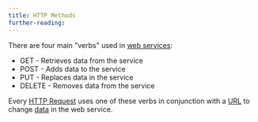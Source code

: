 ```yaml
---
title: HTTP Methods
further-reading:
---
```

There are four main "verbs" used in [web services](/web-services-or-web-apis):

* GET - Retrieves data from the service
* POST - Adds data to the service
* PUT - Replaces data in the service
* DELETE - Removes data from the service

Every [HTTP Request](/request) uses one of these verbs in conjunction with a [URL](/url-uniform-resource-locator) to change [data](/data) in the web service.
